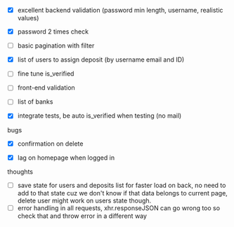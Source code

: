 - [x] excellent backend validation (password min length, username, realistic values)
- [x] password 2 times check
- [ ] basic pagination with filter
- [x] list of users to assign deposit (by username email and ID)
- [ ] fine tune is_verified
- [ ] front-end validation
- [ ] list of banks
- [x] integrate tests, be auto is_verified when testing (no mail)


bugs

- [x] confirmation on delete
- [x] lag on homepage when logged in


thoughts

- [ ] save state for users and deposits list for faster load on back, no need to add to that state cuz we don't know if that data belongs to current page, delete user might work on users state though.
- [ ] error handling in all requests, xhr.responseJSON can go wrong too so check that and throw error in a different way
